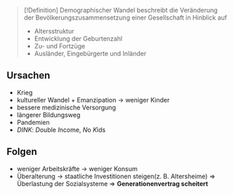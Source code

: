 >[!Definition] Demographischer Wandel
>beschreibt die Veränderung der Bevölkerungszusammensetzung einer Gesellschaft in Hinblick auf
>- Altersstruktur
>- Entwicklung der Geburtenzahl
>- Zu- und Fortzüge
>- Ausländer, Eingebürgerte und Inländer

## Ursachen
- Krieg
- kultureller Wandel + Emanzipation
	-> weniger Kinder
- bessere medizinische Versorgung
- längerer Bildungsweg
- Pandemien
- *DINK*: *D*ouble *I*ncome, *N*o *K*ids 

## Folgen
- weniger Arbeitskräfte
	-> weniger Konsum
- Überalterung
	-> staatliche Investitionen steigen(z. B. Altersheime)
	=> Überlastung der Sozialsysteme
=> **Generationenvertrag scheitert**







